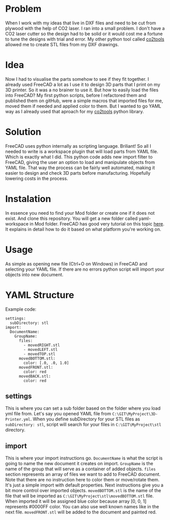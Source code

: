 # Problem
When I work with my ideas that live in DXF files and need to be cut from plywood with the help of CO2 laser.
I ran into a small problem. I don't have a CO2 laser cutter so the design had to be solid or it would cost me a fortune
to tune the designs with trial and error. My other python tool called [co2tools](https://github.com/Mambix/co2tools) allowed me to create STL files from my DXF drawings.

# Idea
Now I had to visualise the parts somehow to see if they fit together. I already used FreeCAD a lot as I use it to design 3D parts that I print on my 3D printer.
So it was a no brainer to use it. But how to easily load the files into FreeCAD? My first python scripts, before I refactored them and published them on gitHub, were
a simple macros that imported files for me, moved them if needed and applied color to them. But I wanted to go YAML way as I already used that aproach for my [co2tools](https://github.com/Mambix/co2tools) python library.

# Solution
FreeCAD uses python internally as scripting language. Briliant! So all I needed to write is a workspace plugin that will load parts from YAML file.
Which is exactly what I did. This python code adds new import filter to FreeCAD, giving the user an option to load and manipulate objects from YAML file.
 That way the process can be fairly well automated, making it easier to design and check 3D parts before manufacturing. Hopefully lowering costs in the process.

# Instalation
In essence you need to find your Mod folder or create one if it does not exist. And clone this repository.
You will get a new folder called yaml-workspace in Mod folder. FreeCAD has good very tutorial on this topic [here](https://www.freecadweb.org/wiki/How_to_install_additional_workbenches).
It explains in detail how to do it based on what platform you're working on.

# Usage
As simple as opening new file (Ctrl+O on Windows) in FreeCAD and selecting your YAML file. If there are no errors python script will import your objects into new document.

# YAML Structure
Example code:
```
settings:
  subDirectory: stl
import:
  DocumentName:
    GroupName:
      files:
        - movedRIGHT.stl
        - movedLEFT.stl
        - movedTOP.stl
      movedBOTTOM.stl:
        color: [.0, .0, 1.0]
      movedFRONT.stl:
        color: red
      movedBACK.stl:
        color: red
```

## settings
This is where you can set a sub folder based on the folder where you load yml file from. Let's say you opened YAML file from `C:\GIT\MyProject\3D-Printer.yml`.
When you define subDirectory for your STL files as `subDirectory: stl`, script will search for your files in `C:\GIT\MyProject\stl` directory.

## import
This is where your import instructions go. `DocumentName` is what the script is going to name the new document it creates on import.
`GroupName` is the name of the group that will serve as a container of added objects. `files` section represents an array of files we want to add to FreeCAD document.
Note that there are no instruction here to color them or move/rotate them. It's just a simple import with default properties. Next instructions give you a bit more control over imported objects.
 `movedBOTTOM.stl` is the name of the file that will be imported as `C:\GIT\MyProject\stl\movedBOTTOM.stl` file. When imported it will be assigned blue color because array [0, 0, 1] represents #0000FF color.
 You can also use well known names like in the next file. `movedFRONT.stl` will be added to the document and painted red.

